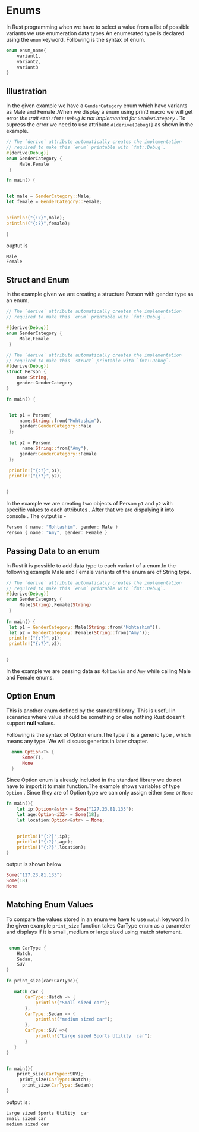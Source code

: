 # Enums

In Rust programming when we have to select a value from a list of possible variants we  use enumeration data types.An enumerated type is declared using the `enum` keyword. Following is the syntax of enum.

```rust
enum enum_name{
    variant1,
    variant2,
    variant3
}

```

## Illustration

In the given example we have a `GenderCategory` enum which have variants as Male and Female .When we display a enum  using print! macro we will get  error *the trait `std::fmt::Debug` is not implemented for `GenderCategory`* . To supress the error we need to use attribute `#[derive(Debug)]` as shown in the example.

```rust
// The `derive` attribute automatically creates the implementation
// required to make this `enum` printable with `fmt::Debug`.
#[derive(Debug)]
enum GenderCategory {
     Male,Female
 }

fn main() {


let male = GenderCategory::Male;
let female = GenderCategory::Female;


println!("{:?}",male);
println!("{:?}",female);

}
```

ouptut is

```
Male
Female
```

## Struct and Enum

In the example given we are creating a structure Person with gender  type as an enum.

```rust
// The `derive` attribute automatically creates the implementation
// required to make this `enum` printable with `fmt::Debug`.

#[derive(Debug)]
enum GenderCategory {
     Male,Female
 }

// The `derive` attribute automatically creates the implementation
// required to make this `struct` printable with `fmt::Debug`.
#[derive(Debug)]
struct Person {
    name:String,
    gender:GenderCategory
}

fn main() {


 let p1 = Person{
     name:String::from("Mohtashim"),
     gender:GenderCategory::Male
 };
 
 let p2 = Person{
      name:String::from("Amy"),
     gender:GenderCategory::Female
 };
 
 println!("{:?}",p1);
 println!("{:?}",p2);


}


```

In the example we are creating two objects of Person `p1` and `p2` with specific values to each attributes . After that we are dispalying it into console . The output is -

```rust
Person { name: "Mohtashim", gender: Male }
Person { name: "Amy", gender: Female }
```

## Passing Data to an enum

In Rust it is possible to  add data type to each variant of a enum.In the following example Male and Female variants of the enum are of String type.

```rust
// The `derive` attribute automatically creates the implementation
// required to make this `enum` printable with `fmt::Debug`.
#[derive(Debug)]
enum GenderCategory {
     Male(String),Female(String)
 }
 
fn main() {
 let p1 = GenderCategory::Male(String::from("Mohtashim"));
 let p2 = GenderCategory::Female(String::from("Amy"));
 println!("{:?}",p1);
 println!("{:?}",p2);


}


```

In the example we are passing data as `Mohtashim` and `Amy` while calling Male and Female enums.

## Option Enum

This is another enum defined by the standard library. This is useful in scenarios where value should be something or else nothing.Rust doesn't support **null** values.

Following is the syntax of Option enum.The type *T* is a generic type , which means any type. We will discuss generics in later chapter.

```rust
  enum Option<T> {
      Some(T),
      None
  }
```

Since Option enum is already included in the standard library we do not have to import it to main function.The example shows variables of type `Option` . Since they are of Option type we can only assign either `Some` or `None`

```rust
fn main(){
    let ip:Option<&str> = Some("127.23.81.133");
    let age:Option<i32> = Some(18);
    let location:Option<&str> = None;


    println!("{:?}",ip);
    println!("{:?}",age);
    println!("{:?}",location);
}

```

output is shown below

```rust
Some("127.23.81.133")
Some(18)
None

```

## Matching Enum Values

To compare the values stored in an enum we have to use `match` keyword.In the given example `print_size` function takes CarType enum as a parameter and displays if it is small ,medium or large sized using match statement.

```rust

 enum CarType {
    Hatch,
    Sedan,
    SUV
}

fn print_size(car:CarType){

   match car {
       CarType::Hatch => {
           println!("Small sized car");
       },
       CarType::Sedan => {
           println!("medium sized car");
       },
       CarType::SUV =>{
           println!("Large sized Sports Utility  car");
       }
   }
}


fn main(){
    print_size(CarType::SUV);
     print_size(CarType::Hatch);
      print_size(CarType::Sedan);
}

```

output is :

```rust
Large sized Sports Utility  car
Small sized car
medium sized car

```
